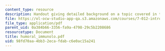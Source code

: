 ```yaml
---
content_type: resource
description: Handout giving detailed background on a topic covered in the course.
file: https://ol-ocw-studio-app-qa.s3.amazonaws.com/courses/7-012-introduction-to-biology-fall-2004/98fd70aa4bb32ecafdabc6e0ac15a241_humoral_immunolo.pdf
file_type: application/pdf
parent_uid: 0a384b66-3356-fa9a-4798-29c5b2208686
resourcetype: Document
title: humoral_immunolo.pdf
uid: 98fd70aa-4bb3-2eca-fdab-c6e0ac15a241
---
```

